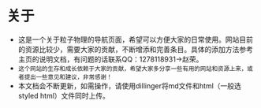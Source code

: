 # 关于
- 这是一个关于粒子物理的导航页面，希望可以方便大家的日常使用。网站目前的资源比较少，需要大家的贡献，不断增添和完善条目。具体的添加方法参考主页的说明文档，有问题的话联系QQ：1278118931->赵荣。
- `这个网站的生存和成长依赖于大家的贡献，希望大家多分享一些有用的网站和资源上来，或者提出一些意见和建议，非常感谢！`
- 本文档会不断更新，如需操作，请使用dillinger将md文件和html（一般选styled html）文件同时上传。
